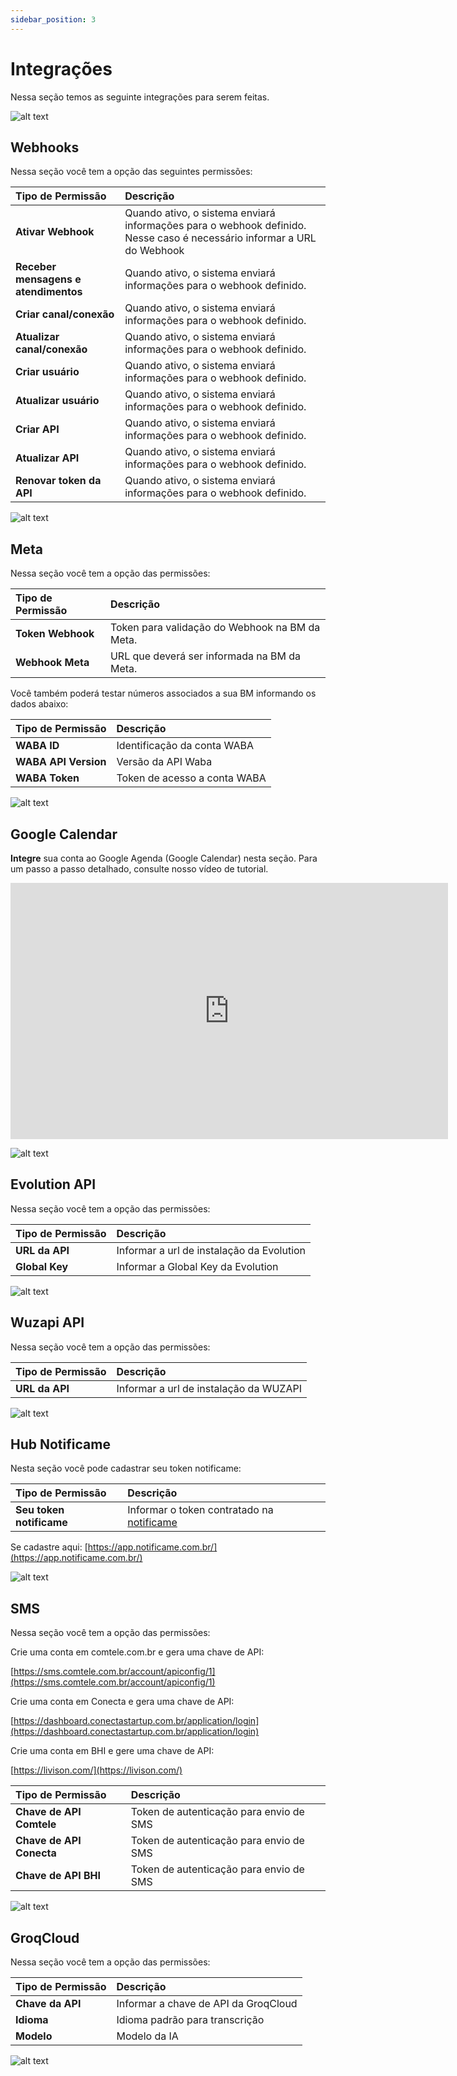 ```yaml
---
sidebar_position: 3
---
```


# Integrações

Nessa seção temos as seguinte integrações para serem feitas.

![alt text](assets/image-3.png)

## Webhooks

Nessa seção você tem a opção das seguintes permissões:

| Tipo de Permissão | Descrição |
| :--- | :--- |
| **Ativar Webhook** | Quando ativo, o sistema enviará informações para o webhook definido. Nesse caso é necessário informar a URL do Webhook |
| **Receber mensagens e atendimentos** | Quando ativo, o sistema enviará informações para o webhook definido. |
| **Criar canal/conexão** | Quando ativo, o sistema enviará informações para o webhook definido. |
| **Atualizar canal/conexão** | Quando ativo, o sistema enviará informações para o webhook definido. |
| **Criar usuário** | Quando ativo, o sistema enviará informações para o webhook definido. |
| **Atualizar usuário** | Quando ativo, o sistema enviará informações para o webhook definido. |
| **Criar API** | Quando ativo, o sistema enviará informações para o webhook definido. |
| **Atualizar API** | Quando ativo, o sistema enviará informações para o webhook definido. |
| **Renovar token da API** | Quando ativo, o sistema enviará informações para o webhook definido. |

![alt text](image-5.png)

## Meta

Nessa seção você tem a opção das permissões:

| Tipo de Permissão | Descrição |
| :--- | :--- |
| **Token Webhook** | Token para validação do Webhook na BM da Meta. |
| **Webhook Meta** | URL que deverá ser informada na BM da Meta. | 

Você também poderá testar números associados a sua BM informando os dados abaixo:

| Tipo de Permissão | Descrição |
| :--- | :--- |
| **WABA ID** | Identificação da conta WABA |
| **WABA API Version** | Versão da API Waba | 
| **WABA Token** | Token de acesso a conta WABA |

![alt text](image-6.png)

## Google Calendar

**Integre** sua conta ao Google Agenda (Google Calendar) nesta seção. Para um passo a passo detalhado, consulte nosso vídeo de tutorial.

<iframe width="700" height="410" src="https://www.youtube.com/embed/SuMbPVqucvg?si=eN-Gn08jwd_GTl1x" title="YouTube video player" frameborder="0" allow="accelerometer; autoplay; clipboard-write; encrypted-media; gyroscope; picture-in-picture; web-share" referrerpolicy="strict-origin-when-cross-origin" allowfullscreen></iframe>

![alt text](image-7.png)


## Evolution API

Nessa seção você tem a opção das permissões:

| Tipo de Permissão | Descrição |
| :--- | :--- |
| **URL da API** | Informar a url de instalação da Evolution |
| **Global Key** | Informar a Global Key da Evolution | 

![alt text](image.png)

## Wuzapi API

Nessa seção você tem a opção das permissões:

| Tipo de Permissão | Descrição |
| :--- | :--- |
| **URL da API** | Informar a url de instalação da WUZAPI |

![alt text](image-2.png)

## Hub Notificame

Nesta seção você pode cadastrar seu token notificame:

| Tipo de Permissão | Descrição |
| :--- | :--- |
| **Seu token notificame** | Informar o token contratado na [notificame](https://app.notificame.com.br/) |

Se cadastre aqui: [https://app.notificame.com.br/](https://app.notificame.com.br/)

![alt text](image-1.png)

## SMS

Nessa seção você tem a opção das permissões:

Crie uma conta em comtele.com.br e gera uma chave de API:

[https://sms.comtele.com.br/account/apiconfig/1](https://sms.comtele.com.br/account/apiconfig/1)

Crie uma conta em Conecta e gera uma chave de API:

[https://dashboard.conectastartup.com.br/application/login](https://dashboard.conectastartup.com.br/application/login)

Crie uma conta em BHI e gere uma chave de API:

[https://livison.com/](https://livison.com/)

| Tipo de Permissão | Descrição |
| :--- | :--- |
| **Chave de API Comtele** | Token de autenticação para envio de SMS |
| **Chave de API Conecta** | Token de autenticação para envio de SMS |
| **Chave de API BHI** | Token de autenticação para envio de SMS |

![alt text](image-3.png)

## GroqCloud

Nessa seção você tem a opção das permissões:

| Tipo de Permissão | Descrição |
| :--- | :--- |
| **Chave da API** | Informar a chave de API da GroqCloud |
| **Idioma** | Idioma padrão para transcrição |
| **Modelo** | Modelo da IA |

![alt text](image-4.png)